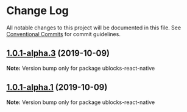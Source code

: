 # Change Log

All notable changes to this project will be documented in this file.
See [Conventional Commits](https://conventionalcommits.org) for commit guidelines.

## [1.0.1-alpha.3](https://github.com/ublocks/ublock-react-native/tree/master/packages/component/compare/v1.0.1-alpha.0...v1.0.1-alpha.3) (2019-10-09)

**Note:** Version bump only for package ublocks-react-native





## [1.0.1-alpha.1](https://github.com/ublocks/ublock-react-native/compare/v1.0.1-alpha.0...v1.0.1-alpha.1) (2019-10-09)

**Note:** Version bump only for package ublocks-react-native
